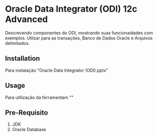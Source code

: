 # Oracle Data Integrator (ODI) 12c Advanced
Descrevendo componentes do ODI, mostrando suas funcionaidades com exemplos. 
Utlizar para as transações, Banco de Dados Oracle e Arquivos delimitados.
## Installation
Para instalação "Oracle Data Integrator (ODI).pptx"
## Usage
Para utilização da ferramentam ""
## Pre-Requisito
1. JDK
2. Oracle Database